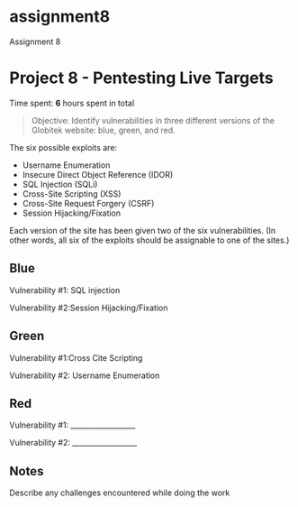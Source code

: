 # assignment8
Assignment 8


# Project 8 - Pentesting Live Targets

Time spent: **6** hours spent in total

> Objective: Identify vulnerabilities in three different versions of the Globitek website: blue, green, and red.

The six possible exploits are:
* Username Enumeration
* Insecure Direct Object Reference (IDOR)
* SQL Injection (SQLi)
* Cross-Site Scripting (XSS)
* Cross-Site Request Forgery (CSRF)
* Session Hijacking/Fixation

Each version of the site has been given two of the six vulnerabilities. (In other words, all six of the exploits should be assignable to one of the sites.)

## Blue

Vulnerability #1: SQL injection 

Vulnerability #2:Session Hijacking/Fixation


## Green

Vulnerability #1:Cross Cite Scripting

Vulnerability #2: Username Enumeration 


## Red

Vulnerability #1: __________________

Vulnerability #2: __________________


## Notes

Describe any challenges encountered while doing the work
